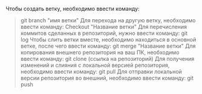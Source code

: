 Чтобы создать ветку, необходимо ввести команду:
> git branch "имя ветки"
Для перехода на другую ветку, необходимо ввести команду:
> Checkout "Название ветки" 
Для перечисления коммитов сделанных в репозиторий, нужно ввести команду:
> git log 
Чтобы слить ветки вместе, необходимо находиться в основной ветке, после чего ввести команду:
>git merge "Название ветки"
Для копирования внешнего репозитория на ваш ПК, необходимо ввести команду:
>git clone (ссылка на репозиторий)
Для получения изменений и слияния с локальной версией репозитория, необходимо ввести команду: 
> git pull
Для отправки локальной версии репозитория во внешний, необходимо ввести команду:
> git push